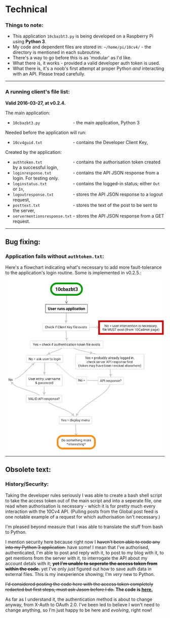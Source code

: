 # Technical

### Things to note:
* This application `10cbazbt3.py` is being developed on a Raspberry Pi using **Python 3**.
* My code and dependent files are stored in: `~/home/pi/10cv4/` - the directory is mentioned in each subroutine.
* There's a way to go before this is as 'modular' as I'd like.
* What there is, it works - provided a valid developer auth token is used.
* What there is, it's a noob's first attempt at proper Python *and* interacting with an API.  Please tread carefully.

---

### A running client's file list:
**Valid 2016-03-27, at v0.2.4.**

The main application:
* `10cbazbt3.py              ` - the main application, Python 3

Needed before the application will run:
* `10cv4guid.txt             ` - contains the Developer Client Key,

Created by the application:
* `authtoken.txt             ` - contains the authorisation token created by a successful login,
* `loginresponse.txt         ` - contains the API JSON response from a login.  For testing only.
* `loginstatus.txt           ` - contains the logged-in status; either `Out` or `In`,
* `logoutresponse.txt        ` - stores the API JSON response to a logout request,
* `posttext.txt              ` - stores the text of the post to be sent to the server,
* `servermentionsresponse.txt` - stores the API JSON response from a GET request.

---

## Bug fixing:

### Application fails without `authtoken.txt`:
Here's a flowchart indicating what's necessary to add more fault-tolerance to the application's login routine.  Some is implemented in v0.2.5.:

![login flowchart](/images/10cbazbt3_login_flowchart.JPG)

---

## Obsolete text:

### History/Security:
Taking the developer rules seriously I was able to create a bash shell script to take the access token out of the main script and into a seperate file, one read when authorisation is necessary - which it is for pretty much every interaction with the 10Cv4 API.  (Pulling posts from the Global post feed is one notable example of a request for which authorisation isn't necessary.)

I'm pleased beyond measure that I was able to translate the stuff from bash to Python.

I mention security here because right now I ~~haven't been able to code any into my Python 3 application.~~ have some!  I mean that I've authorised, authenticated, I'm able to post and reply with it, to post to my blog with it, to get mentions from the server with it, to interrogate the API about my account detals with it; ~~**yet I'm unable to seperate the access token from within the code.**~~ yet I've only *just* figured out how to save auth data in external files.  This is my inexperience showing; I'm *very* new to Python.

~~I'd considered posting the code here with the access token completely redacted but first steps, must ask Jason before I do.~~  **The code is [here.](/10cbazbt3)**

As far as I understand it, the authentication method is about to change anyway, from X-Auth to OAuth 2.0.  I've been led to believe I won't need to change anything, so I'm just happy to be here and *evolving*, right now!
